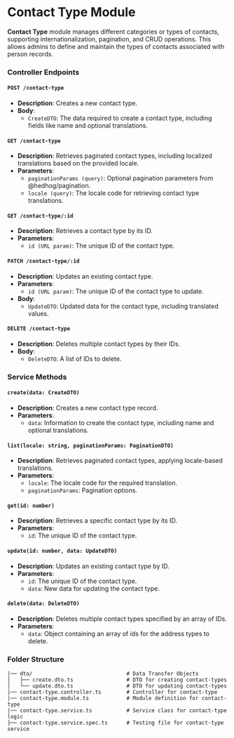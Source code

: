 # Contact Type Module

**Contact Type** module manages different categories or types of contacts, supporting internationalization, pagination, and CRUD operations. This allows admins to define and maintain the types of contacts associated with person records.

### Controller Endpoints

#### `POST /contact-type`

- **Description**: Creates a new contact type.
- **Body**:
  - `CreateDTO`: The data required to create a contact type, including fields like name and optional translations.

#### `GET /contact-type`

- **Description**: Retrieves paginated contact types, including localized translations based on the provided locale.
- **Parameters**:
  - `paginationParams (query)`: Optional pagination parameters from @hedhog/pagination.
  - `locale (query)`: The locale code for retrieving contact type translations.

#### `GET /contact-type/:id`

- **Description**: Retrieves a contact type by its ID.
- **Parameters**:
  - `id (URL param)`: The unique ID of the contact type.

#### `PATCH /contact-type/:id`

- **Description**: Updates an existing contact type.
- **Parameters**:
  - `id (URL param)`: The unique ID of the contact type to update.
- **Body**:
  - `UpdateDTO`: Updated data for the contact type, including translated values.

#### `DELETE /contact-type`

- **Description**: Deletes multiple contact types by their IDs.
- **Body**:
  - `DeleteDTO`: A list of IDs to delete.

### Service Methods

#### `create(data: CreateDTO)`

- **Description**: Creates a new contact type record.
- **Parameters**:
  - `data`: Information to create the contact type, including name and optional translations.

#### `list(locale: string, paginationParams: PaginationDTO)`

- **Description**: Retrieves paginated contact types, applying locale-based translations.
- **Parameters**:
  - `locale`: The locale code for the required translation.
  - `paginationParams`: Pagination options.

#### `get(id: number)`

- **Description**: Retrieves a specific contact type by its ID.
- **Parameters**:
  - `id`: The unique ID of the contact type.

#### `update(id: number, data: UpdateDTO)`

- **Description**: Updates an existing contact type by ID.
- **Parameters**:
  - `id`: The unique ID of the contact type.
  - `data`: New data for updating the contact type.

#### `delete(data: DeleteDTO)`

- **Description**: Deletes multiple contact types specified by an array of IDs.
- **Parameters**:
  - `data`: Object containing an array of ids for the address types to delete.

### Folder Structure

```plaintext
|── dto/                              # Data Transfer Objects
│   ├── create.dto.ts                 # DTO for creating contact-types
│   └── update.dto.ts                 # DTO for updating contact-types
|── contact-type.controller.ts        # Controller for contact-type
|── contact-type.module.ts            # Module definition for contact-type
|── contact-type.service.ts           # Service class for contact-type logic
├── contact-type.service.spec.ts      # Testing file for contact-type service
```
